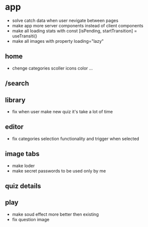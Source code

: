 # app

- solve catch data when user nevigate between pages
- make app more server components instead of client components
- make all loading stats with   const [isPending, startTransition] = useTransiti()
- make all images with property loading="lazy"

## home

- chenge categories scoller icons color ...

## /search

## library

- fix when user make new quiz it's take a lot of time

## editor

- fix categories selection functionality and trigger when selected

## image tabs

- make loder
- make secret passwords to be used only by me

## quiz details

## play

- make soud effect more better then existing
- fix question image
